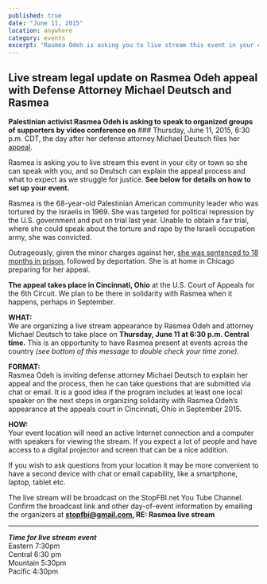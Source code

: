 ```yaml
---
published: true
date: "June 11, 2015"
location: anywhere
category: events
excerpt: "Rasmea Odeh is asking you to live stream this event in your city or town so she can speak with you, and so Deutsch can explain the appeal process and what to expect as we struggle for justice."
---
```


## Live stream legal update on Rasmea Odeh appeal with Defense Attorney Michael Deutsch and Rasmea

**Palestinian activist Rasmea Odeh is asking to speak to organized groups of supporters by video conference on** ### Thursday, June 11, 2015, 6:30 p.m. CDT, the day after her defense attorney Michael Deutsch files her [appeal](http://uspcn.org/2015/05/22/happy-birthday-rasmea-celebrate-by-donating-to-her-defense/).

Rasmea is asking you to live stream this event in your city or town so she can speak with you, and so Deutsch can explain the appeal process and what to expect as we struggle for justice. **See below for details on how to set up your event.**

Rasmea is the 68-year-old Palestinian American community leader who was tortured by the Israelis in 1969. She was targeted for political repression by the U.S. government and put on trial last year. Unable to obtain a fair trial, where she could speak about the torture and rape by the Israeli occupation army, she was convicted.

Outrageously, given the minor charges against her, [she was sentenced to 18 months in prison](http://justice4rasmea.org/news/2015/03/12/rasmea-sentenced-to-18-months-but-is-coming-home/), followed by deportation. She is at home in Chicago preparing for her appeal.

**The appeal takes place in Cincinnati, Ohio** at the U.S. Court of Appeals for the 6th Circuit. We plan to be there in solidarity with Rasmea when it happens, perhaps in September.

**WHAT:**
<br>We are organizing a live stream appearance by Rasmea Odeh and attorney Michael Deutsch to take place on **Thursday, June 11 at 6:30 p.m. Central time.** This is an opportunity to have Rasmea present at events across the country _(see bottom of this message to double check your time zone)._

**FORMAT:**
<br>Rasmea Odeh is inviting defense attorney Michael Deutsch to explain her appeal and the process, then he can take questions that are submitted via chat or email. It is a good idea if the program includes at least one local speaker on the next steps in organizing solidarity with Rasmea Odeh’s appearance at the appeals court in Cincinnati, Ohio in September 2015.

**HOW:**
<br>Your event location will need an active Internet connection and a computer with speakers for viewing the stream. If you expect a lot of people and have access to a digital projector and screen that can be a nice addition.

If you wish to ask questions from your location it may be more convenient to have a second device with chat or email capability, like a smartphone, laptop, tablet etc.

The live stream will be broadcast on the StopFBI.net You Tube Channel. Confirm the broadcast link and other day-of-event information by emailing the organizers at
**[stopfbi@gmail.com](mailto:stopfbi@gmail.com), RE: Rasmea live stream**

________________

_**Time for live stream event**_
<br>Eastern 7:30pm
<br>Central 6:30 pm
<br>Mountain 5:30pm
<br>Pacific 4:30pm
